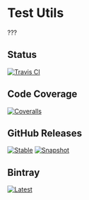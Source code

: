 # Test Utils

???

## Status
[![Travis CI](https://img.shields.io/travis/com/pedrocaleia/test-utils.svg?label=Travis%20CI&logo=travis)](https://travis-ci.com/pedrocaleia/test-utils)

## Code Coverage
[![Coveralls](https://img.shields.io/coveralls/github/pedrocaleia/test-utils.svg?label=Coveralls)](https://coveralls.io/github/pedrocaleia/test-utils?branch=master)

## GitHub Releases
[![Stable](https://img.shields.io/github/release/pedrocaleia/test-utils.svg?label=Stable&logo=github)](https://github.com/pedrocaleia/test-utils/releases/latest)
[![Snapshot](https://img.shields.io/github/release-pre/pedrocaleia/test-utils.svg?label=Snapshot&logo=github)](https://github.com/pedrocaleia/test-utils/releases/latest)

## Bintray
[![Latest](https://img.shields.io/badge/dynamic/json.svg?label=Latest&url=https%3A%2F%2Fapi.bintray.com%2Fpackages%2Fpedrocaleia%2Fmaven%2Ftest-utils%2Fversions%2F_latest&query=name)](https://bintray.com/pedrocaleia/maven/test-utils)
